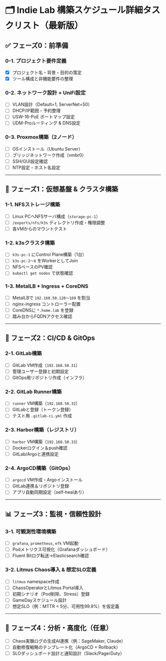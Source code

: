 # 🗂 Indie Lab 構築スケジュール詳細タスクリスト（最新版）

## ✅ フェーズ0：前準備

### 0-1. プロジェクト要件定義
- [x] プロジェクト名・背景・目的の策定
- [x] ツール構成と非機能要件の整理

### 0-2. ネットワーク設計 + UniFi設定
- [ ] VLAN設計（Default=1, ServerNet=50）
- [ ] DHCP/IP範囲・予約整理
- [ ] USW-16-PoE ポートマップ設定
- [ ] UDM-Proルーティング & DNS設定

### 0-3. Proxmox構築（2ノード）
- [ ] OSインストール（Ubuntu Server）
- [ ] ブリッジネットワーク作成（vmbr0）
- [ ] SSH/GUI設定確認
- [ ] NTP設定・ホスト名設定

---

## 🧱 フェーズ1：仮想基盤 & クラスタ構築

### 1-1. NFSストレージ構築
- [ ] Linux PCへNFSサーバ構成（`storage-pc-1`）
- [ ] `/exports/nfs/k3s` ディレクトリ作成・権限調整
- [ ] 各VMからのマウントテスト

### 1-2. k3sクラスタ構築
- [ ] `k3s-pc-1` にControl Plane構築（1台）
- [ ] `k3s-pc-2〜6` をWorkerとしてJoin
- [ ] NFSベースのPV確認
- [ ] `kubectl get nodes` で状態確認

### 1-3. MetalLB + Ingress + CoreDNS
- [ ] MetalLBで `192.168.50.120〜169` を割当
- [ ] nginx-ingress コントローラー配置
- [ ] CoreDNSに `*.home.lab` を登録
- [ ] 踏み台からFQDNアクセス確認

---

## 🔧 フェーズ2：CI/CD & GitOps

### 2-1. GitLab構築
- [ ] GitLab VM作成（`192.168.50.31`）
- [ ] 管理ユーザー登録と初期設定
- [ ] GitOps用リポジトリ作成（インフラ）

### 2-2. GitLab Runner構築
- [ ] `runner` VM構築（`192.168.50.32`）
- [ ] GitLabと登録（トークン登録）
- [ ] テスト用 `.gitlab-ci.yml` 作成

### 2-3. Harbor構築（レジストリ）
- [ ] `harbor` VM構築（`192.168.50.33`）
- [ ] Dockerログイン＆push確認
- [ ] GitLab/Argoと連携設定

### 2-4. ArgoCD構築（GitOps）
- [ ] `argocd` VM作成・Argoインストール
- [ ] GitLab連携＆リポジトリ登録
- [ ] アプリ自動同期設定（self-healあり）

---

## 📊 フェーズ3：監視・信頼性設計

### 3-1. 可観測性環境構築
- [ ] `grafana`, `prometheus`, `efk` VM起動
- [ ] Podメトリクス可視化（Grafanaダッシュボード）
- [ ] Fluent Bitログ転送→Elasticsearch確認

### 3-2. Litmus Chaos導入 & 想定SLO定義
- [ ] `litmus` namespace作成
- [ ] ChaosOperatorとLitmus Portal導入
- [ ] 初期シナリオ（Pod削除、Stress）登録
- [ ] GameDayスケジュール設計
- [ ] 想定SLO（例：MTTR < 5分、可用性99.9%）を仮定義

---

## 🧠 フェーズ4：分析・高度化（任意）

- [ ] Chaos実験ログの生成AI連携（例：SageMaker, Claude）
- [ ] 自動修復戦略のテンプレート化（ArgoCD + Rollback）
- [ ] SLOダッシュボード設計と通知設計（Slack/PagerDuty）